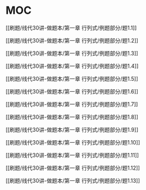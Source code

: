 # MOC

[[刷题/线代30讲-做题本/第一章 行列式/例题部分/题1.1]]

[[刷题/线代30讲-做题本/第一章 行列式/例题部分/题1.2]]

[[刷题/线代30讲-做题本/第一章 行列式/例题部分/题1.3]]

[[刷题/线代30讲-做题本/第一章 行列式/例题部分/题1.4]]

[[刷题/线代30讲-做题本/第一章 行列式/例题部分/题1.5]]

[[刷题/线代30讲-做题本/第一章 行列式/例题部分/题1.6]]

[[刷题/线代30讲-做题本/第一章 行列式/例题部分/题1.7]]

[[刷题/线代30讲-做题本/第一章 行列式/例题部分/题1.8]]

[[刷题/线代30讲-做题本/第一章 行列式/例题部分/题1.9]]

[[刷题/线代30讲-做题本/第一章 行列式/例题部分/题1.10]]

[[刷题/线代30讲-做题本/第一章 行列式/例题部分/题1.11]]

[[刷题/线代30讲-做题本/第一章 行列式/例题部分/题1.12]]

[[刷题/线代30讲-做题本/第一章 行列式/例题部分/题1.13]]


